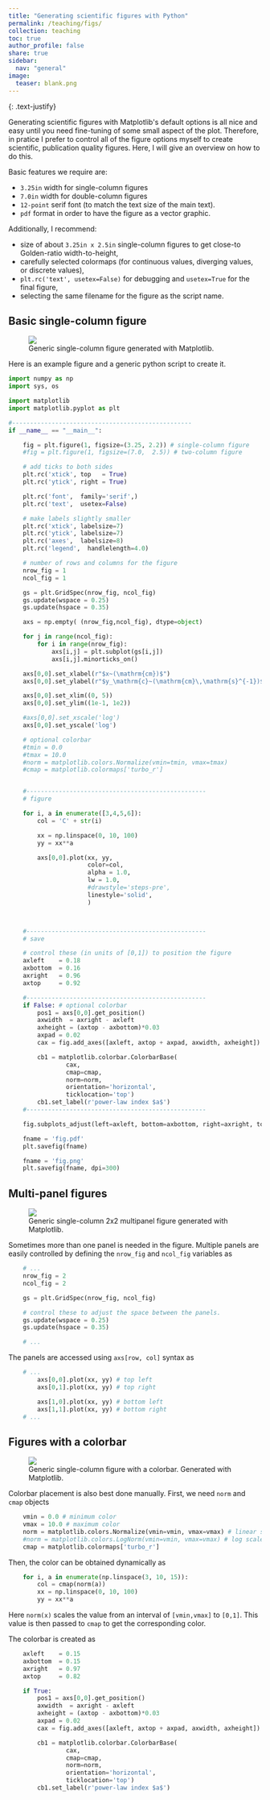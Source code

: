 ```yaml
---
title: "Generating scientific figures with Python"
permalink: /teaching/figs/
collection: teaching
toc: true
author_profile: false
share: true
sidebar:
  nav: "general"
image:
  teaser: blank.png
---
```


{: .text-justify}

Generating scientific figures with Matplotlib's default options is all nice and easy until you need fine-tuning of some small aspect of the plot. Therefore, in pratice I prefer to control all of the figure options myself to create scientific, publication quality figures. Here, I will give an overview on how to do this.


Basic features we require are:

- `3.25in` width for single-column figures
- `7.0in` width for double-column figures 
- `12-point` serif font (to match the text size of the main text).
- `pdf` format in order to have the figure as a vector graphic.

Additionally, I recommend:
- size of about `3.25in x 2.5in` single-column figures to get close-to Golden-ratio width-to-height,
- carefully selected colormaps (for continuous values, diverging values, or discrete values),
- `plt.rc('text', usetex=False)` for debugging and `usetex=True` for the final figure,
- selecting the same filename for the figure as the script name.


## Basic single-column figure

<figure>
	<img src="/images/fig.png">
	<figcaption>Generic single-column figure generated with Matplotlib.</figcaption>
</figure>


Here is an example figure and a generic python script to create it.

```python
import numpy as np
import sys, os

import matplotlib
import matplotlib.pyplot as plt

#-------------------------------------------------- 
if __name__ == "__main__":

    fig = plt.figure(1, figsize=(3.25, 2.2)) # single-column figure
    #fig = plt.figure(1, figsize=(7.0,  2.5)) # two-column figure

    # add ticks to both sides 
    plt.rc('xtick', top   = True)
    plt.rc('ytick', right = True)

    plt.rc('font',  family='serif',)
    plt.rc('text',  usetex=False)

    # make labels slightly smaller 
    plt.rc('xtick', labelsize=7)
    plt.rc('ytick', labelsize=7)
    plt.rc('axes',  labelsize=8)
    plt.rc('legend',  handlelength=4.0)

    # number of rows and columns for the figure
    nrow_fig = 1
    ncol_fig = 1

    gs = plt.GridSpec(nrow_fig, ncol_fig)
    gs.update(wspace = 0.25)
    gs.update(hspace = 0.35)

    axs = np.empty( (nrow_fig,ncol_fig), dtype=object)

    for j in range(ncol_fig):
        for i in range(nrow_fig):
            axs[i,j] = plt.subplot(gs[i,j])
            axs[i,j].minorticks_on()

    axs[0,0].set_xlabel(r"$x~(\mathrm{cm})$")
    axs[0,0].set_ylabel(r"$y_\mathrm{c}~(\mathrm{cm}\,\mathrm{s}^{-1})$")

    axs[0,0].set_xlim((0, 5))
    axs[0,0].set_ylim((1e-1, 1e2))

    #axs[0,0].set_xscale('log')
    axs[0,0].set_yscale('log')

    # optional colorbar
    #tmin = 0.0
    #tmax = 10.0
    #norm = matplotlib.colors.Normalize(vmin=tmin, vmax=tmax)
    #cmap = matplotlib.colormaps['turbo_r']


    #--------------------------------------------------
    # figure 

    for i, a in enumerate([3,4,5,6]):
        col = 'C' + str(i)

        xx = np.linspace(0, 10, 100)
        yy = xx**a

        axs[0,0].plot(xx, yy, 
                      color=col,
                      alpha = 1.0,
                      lw = 1.0,
                      #drawstyle='steps-pre',
                      linestyle='solid',
                      )



    #--------------------------------------------------
    # save 

    # control these (in units of [0,1]) to position the figure
    axleft    = 0.18
    axbottom  = 0.16
    axright   = 0.96
    axtop     = 0.92

    #--------------------------------------------------
    if False: # optional colorbar
        pos1 = axs[0,0].get_position()
        axwidth  = axright - axleft
        axheight = (axtop - axbottom)*0.03
        axpad = 0.02
        cax = fig.add_axes([axleft, axtop + axpad, axwidth, axheight])

        cb1 = matplotlib.colorbar.ColorbarBase(
                cax,
                cmap=cmap,
                norm=norm,
                orientation='horizontal',
                ticklocation='top')
        cb1.set_label(r'power-law index $a$')
    #--------------------------------------------------

    fig.subplots_adjust(left=axleft, bottom=axbottom, right=axright, top=axtop)

    fname = 'fig.pdf' 
    plt.savefig(fname)

    fname = 'fig.png' 
    plt.savefig(fname, dpi=300)
```

## Multi-panel figures

<figure>
	<img src="/images/fig2.png">
	<figcaption>Generic single-column 2x2 multipanel figure generated with Matplotlib.</figcaption>
</figure>

Sometimes more than one panel is needed in the figure. Multiple panels are easily controlled by defining the `nrow_fig` and `ncol_fig` variables as

```python
    # ...
    nrow_fig = 2
    ncol_fig = 2

    gs = plt.GridSpec(nrow_fig, ncol_fig)

    # control these to adjust the space between the panels.
    gs.update(wspace = 0.25) 
    gs.update(hspace = 0.35) 

    # ...
```

The panels are accessed using `axs[row, col]` syntax as
```python
    # ...
        axs[0,0].plot(xx, yy) # top left
        axs[0,1].plot(xx, yy) # top right

        axs[1,0].plot(xx, yy) # bottom left
        axs[1,1].plot(xx, yy) # bottom right
    # ...
```

## Figures with a colorbar

<figure>
	<img src="/images/fig3.png">
	<figcaption>Generic single-column figure with a colorbar. Generated with Matplotlib.</figcaption>
</figure>


Colorbar placement is also best done manually. First, we need `norm` and `cmap` objects
```python
    vmin = 0.0 # minimum color
    vmax = 10.0 # maximum color
    norm = matplotlib.colors.Normalize(vmin=vmin, vmax=vmax) # linear scale
    #norm = matplotlib.colors.LogNorm(vmin=vmin, vmax=vmax) # log scale
    cmap = matplotlib.colormaps['turbo_r']
```


Then, the color can be obtained dynamically as
```python
    for i, a in enumerate(np.linspace(3, 10, 15)):
        col = cmap(norm(a))
        xx = np.linspace(0, 10, 100)
        yy = xx**a
```
Here `norm(x)` scales the value from an interval of `[vmin,vmax]` to `[0,1]`. This value is then passed to `cmap` to get the corresponding color.

The colorbar is created as
```python
    axleft    = 0.15
    axbottom  = 0.15
    axright   = 0.97
    axtop     = 0.82

    if True:
        pos1 = axs[0,0].get_position()
        axwidth  = axright - axleft
        axheight = (axtop - axbottom)*0.03
        axpad = 0.02
        cax = fig.add_axes([axleft, axtop + axpad, axwidth, axheight])

        cb1 = matplotlib.colorbar.ColorbarBase(
                cax,
                cmap=cmap,
                norm=norm,
                orientation='horizontal',
                ticklocation='top')
        cb1.set_label(r'power-law index $a$')
```

